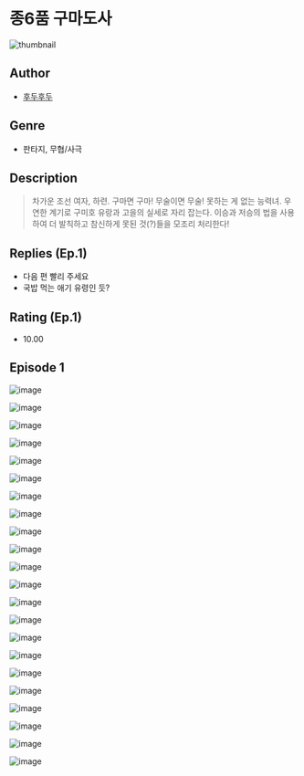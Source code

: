 # 종6품 구마도사
![thumbnail](https://image-comic.pstatic.net/user_contents_data/challenge_comic/2023/05/23/277402/upload_3762022144656093793_480x623.jpeg)

## Author
- [후두후두](https://comic.naver.com/artistTitle?id=277402)

## Genre
- 판타지, 무협/사극

## Description
> 차가운 조선 여자, 하련. 구마면 구마! 무술이면 무술! 못하는 게 없는 능력녀. 우연한 계기로 구미호 유랑과 고을의 실세로 자리 잡는다. 이승과 저승의 법을 사용하여 더 발칙하고 참신하게 못된 것(?)들을 모조리 처리한다!

## Replies (Ep.1)
- 다음 편 빨리 주세요
- 국밥 먹는 애기 유령인 듯?

## Rating (Ep.1)
- 10.00

## Episode 1
![image](https://image-comic.pstatic.net/user_contents_data/challenge_comic/2023/05/23/277402/upload_3559078672774291769.jpeg)

![image](https://image-comic.pstatic.net/user_contents_data/challenge_comic/2023/05/23/277402/upload_3688510995454769507.jpeg)

![image](https://image-comic.pstatic.net/user_contents_data/challenge_comic/2023/05/23/277402/upload_3473740301942076727.jpeg)

![image](https://image-comic.pstatic.net/user_contents_data/challenge_comic/2023/05/23/277402/upload_7292000029478761313.jpeg)

![image](https://image-comic.pstatic.net/user_contents_data/challenge_comic/2023/05/23/277402/upload_3918522244609173089.jpeg)

![image](https://image-comic.pstatic.net/user_contents_data/challenge_comic/2023/05/23/277402/upload_3472383302696450149.jpeg)

![image](https://image-comic.pstatic.net/user_contents_data/challenge_comic/2023/05/23/277402/upload_3616501771442466915.jpeg)

![image](https://image-comic.pstatic.net/user_contents_data/challenge_comic/2023/05/23/277402/upload_4122537705176314422.jpeg)

![image](https://image-comic.pstatic.net/user_contents_data/challenge_comic/2023/05/23/277402/upload_7018077396275324213.jpeg)

![image](https://image-comic.pstatic.net/user_contents_data/challenge_comic/2023/05/23/277402/upload_7018070996774629732.jpeg)

![image](https://image-comic.pstatic.net/user_contents_data/challenge_comic/2023/05/23/277402/upload_3905808767764280121.jpeg)

![image](https://image-comic.pstatic.net/user_contents_data/challenge_comic/2023/05/23/277402/upload_7017561725321950561.jpeg)

![image](https://image-comic.pstatic.net/user_contents_data/challenge_comic/2023/05/23/277402/upload_7378364274704659507.jpeg)

![image](https://image-comic.pstatic.net/user_contents_data/challenge_comic/2023/05/23/277402/upload_3474305450196873265.jpeg)

![image](https://image-comic.pstatic.net/user_contents_data/challenge_comic/2023/05/23/277402/upload_7003487069546952247.jpeg)

![image](https://image-comic.pstatic.net/user_contents_data/challenge_comic/2023/05/23/277402/upload_3617060542339428405.jpeg)

![image](https://image-comic.pstatic.net/user_contents_data/challenge_comic/2023/05/23/277402/upload_4122535492466139704.jpeg)

![image](https://image-comic.pstatic.net/user_contents_data/challenge_comic/2023/05/23/277402/upload_3977303429031814193.jpeg)

![image](https://image-comic.pstatic.net/user_contents_data/challenge_comic/2023/05/23/277402/upload_3976734977222140471.jpeg)

![image](https://image-comic.pstatic.net/user_contents_data/challenge_comic/2023/05/23/277402/upload_3775480166242017840.jpeg)

![image](https://image-comic.pstatic.net/user_contents_data/challenge_comic/2023/05/23/277402/upload_7077748080588632376.jpeg)

![image](https://image-comic.pstatic.net/user_contents_data/challenge_comic/2023/05/23/277402/upload_7077460013508539699.jpeg)
